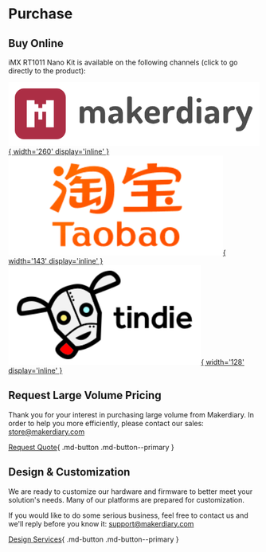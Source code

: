 # Purchase

## Buy Online

iMX RT1011 Nano Kit is available on the following channels (click to go directly to the product):

[![makerdiary store](assets/images/makerdiary-store.png){ width='260' display='inline' }](https://makerdiary.com/products/imxrt1011-nanokit)
[![Taobao](assets/images/taobao-store.png){ width='143' display='inline' }](https://item.taobao.com/item.htm?spm=a1z10.5-c.w4002-2992523837.11.2df3715as0Kydn&id=725739500435)
[![Tindie](assets/images/tindie-store.png){ width='128' display='inline' }](https://www.tindie.com/products/makerdiary/imxrt1011-nanokit/)


## Request Large Volume Pricing

Thank you for your interest in purchasing large volume from Makerdiary. In order to help you more efficiently, please contact our sales: store@makerdiary.com

[Request Quote](mailto:store@makerdiary.com){ .md-button .md-button--primary }

## Design & Customization

We are ready to customize our hardware and firmware to better meet your solution's needs. Many of our platforms are prepared for customization.

If you would like to do some serious business, feel free to contact us and we'll reply before you know it: support@makerdiary.com

[Design Services](mailto:support@makerdiary.com){ .md-button .md-button--primary }